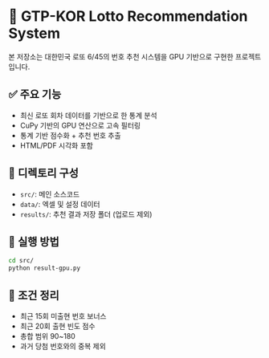 # 🎯 GTP-KOR Lotto Recommendation System

본 저장소는 대한민국 로또 6/45의 번호 추천 시스템을 GPU 기반으로 구현한 프로젝트입니다.

## ✅ 주요 기능
- 최신 로또 회차 데이터를 기반으로 한 통계 분석
- CuPy 기반의 GPU 연산으로 고속 필터링
- 통계 기반 점수화 + 추천 번호 추출
- HTML/PDF 시각화 포함

## 📂 디렉토리 구성
- `src/`: 메인 소스코드
- `data/`: 엑셀 및 설정 데이터
- `results/`: 추천 결과 저장 폴더 (업로드 제외)

## 🚀 실행 방법
```bash
cd src/
python result-gpu.py
```

## 🧠 조건 정리
- 최근 15회 미출현 번호 보너스
- 최근 20회 출현 빈도 점수
- 총합 범위 90~180
- 과거 당첨 번호와의 중복 제외
